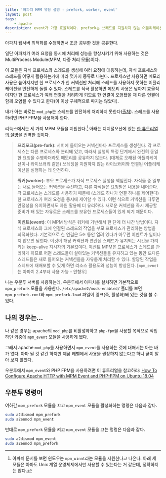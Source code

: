 ```yaml
---
title: '아파치 MPM 유형 설명 - prefork, worker, event'
layout: post
tags: 
    - apache
description: event가 가장 효율적이다. prefork는 쓰레드를 지원하지 않는 어플리케이션을 사용하는 경우 쓰는데 메모리를 많이 먹는다. worker는 중간.
---
```


아파치 웹서버 최적화를 수행하면서 조금 공부한 것을 공유한다.

일단 아파치가 여러 요청을 동시에 처리해 성능을 향상시키기 위해 사용하는 것은 MultiProcess Module(MPM, 다중 처리 모듈)이다. 

이 모듈은 자식 프로세스와 스레드를 생성해 여러 요청에 대응하는데, 자식 프로세스와 스레드를 어떻게 활용하는가에 따라 몇가지 종류로 나뉜다. 프로세스만 사용하면 메모리 사용은 높아지지만 한 프로세스가 한 커넥션만 처리해 스레드를 사용하지 못하는 어플리케이션을 안전하게 돌릴 수 있다. 스레드를 적극 활용하면 메모리 사용은 낮아져 효율적이지만 한 프로세스가 여러 연결을 처리하게 되므로 한 연결이 오염됐을 때 다른 연결이 함께 오염될 수 있다고 한다(이 이상 구체적으로 파지는 않았다).

내가 아는 바로는 `mod_php`는 스레드를 안전하게 처리하지 못한다([출처][mod-php-thread]). 스레드를 사용하려면 PHP FPM을 사용해야 한다.

리눅스에서는 세 가지 MPM 모듈을 지원한다.[^fn] 아래는 디지털오션에 있는 [한 튜토리얼의 설명][digitalocean]을 번역한 것이다. 

[^fn]: 아파치 문서를 보면 윈도우는 `mpm_winnt`라는 모듈을 지원한다고 나온다. 아래 세 모듈은 아마도 Unix 계열 운영체제에서만 사용할 수 있는다는 거 같은데, 정확하지는 않다.

> **프리포크(pre-fork)**: 서버에 들어오는 커넥션마다 프로세스를 생성한다. 각 프로세스는 다른 프로세스와 분리돼 있고, 따라서 실행의 특정 단계에서 완전히 동일한 요청을 수행하더라도 메모리를 공유하지 않는다. (대체로 오래된 어플리케이션이나 라이브러리 같은) 쓰레딩을 지원하지 않는 라이브러이와 연결된 어플리케이션을 실행하는 데 안전하다.
> 
> **워커(worker)**: 부모 프로세스가 자식 프로세스 실행을 책임진다. 자식들 중 일부는 새로 들어오는 커넥션을 수신하고, 다른 자식들은 요청받은 내용을 내어준다. 각 프로세스는 스레드를 사용하기 때문에 (스레드 하나가 연결 하나를 제어한다) 한 프로세스가 여러 요청을 동시에 제어할 수 있다. 이런 식으로 커넥션을 다루면 안정성을 유지하면서도 자원 활용에 더 유리하다. 새로운 커넥션을 즉시 제공할 준비가 돼 있는 자유로운 스레드를 보유한 프로세스들이 있게 되기 때문이다.
> 
> **이벤트(event)**: 이 MPM 방식은 워커에 기반해서 한 단계 더 나간 방법이다. 자식 프로세스와 그에 연결된 스레드의 작업을 부모 프로세스가 관리하는 방법을 최적화했다. 기본적으로 한 연결은 5초 동안 열려 있다가 아무런 이벤트가 일어나지 않으면 닫힌다. 이것이 해당 커넥션과 연관된 스레드가 유지되는 시간을 가리키는 keep-alive 지시자의 기본값이다. 이벤트 MPM은 프로세스가 스레드를 관리하게 하므로 어떤 스레드들이 살아있는 커넥션들을 유지하고 있는 동안 또다른 스레드들은 새로 들어오는 커넥션들을 자유롭게 처리할 수 있다. 할당된 작업을 스레드에 재배포할 수 있게 하면 리소스 활용도와 성능이 향상된다. [`mpm_evnet`는 아파치 2.4부터 사용 가능 - 안형우]

나는 우분투 서버를 사용하는데, 우분투에서 아파치를 설치하면 기본적으로 `mpm_prefork` 모듈을 사용한다. `/etc/apache2/mods-enabled/` 폴더를 보면 `mpm_prefork.conf`와 `mpm_prefork.load` 파일이 링크(즉, 활성화)돼 있는 것을 볼 수 있다.

## 나의 경우는...

나 같은 경우는 apache의 `mod_php`를 비활성화하고 `php-fpm`을 사용할 목적으로 작업하던 와중에 `mpm_event` 모듈을 사용하게 됐다. 

그래서 apache `mod_php`를 사용하면서 `mpm_event`를 사용하는 것에 대해서는 아는 바가 없다. 아마 될 것 같긴 하지만 제품 레벨에서 사용을 권장하지 않는다고 하니 굳이 알아 보지 않았다.

우분투에서 `mpm_event`와 PHP FPM을 사용하려면 이 튜토리얼을 참고하라: [How To Configure Apache HTTP with MPM Event and PHP-FPM on Ubuntu 18.04][digitalocean]


## 우분투 명령어

여하간 `mpm_prefork` 모듈을 끄고 `mpm_event` 모듈을 활성화하는 명령은 다음과 같다.

```bash
sudo a2dismod mpm_prefork
sudo a2enmod mpm_event
```

반대로 `mpm_prefork` 모듈을 켜고 `mpm_event` 모듈을 끄는 명령은 다음과 같다.

```bash
sudo a2dismod mpm_event
sudo a2enmod mpm_prefork
```

[digitalocean]: https://www.digitalocean.com/community/tutorials/how-to-configure-apache-http-with-mpm-event-and-php-fpm-on-ubuntu-18-04
[mod-php-thread]: https://wiki.modernpug.org/questions/25234435/apache-threaded-mpm-+-modphpzts%EB%A5%BC-production-%EB%A0%88%EB%B2%A8%EC%97%90%EC%84%9C-%EC%82%AC%EC%9A%A9%ED%95%98%EC%A7%80-%EB%A7%90%EB%9D%BC%EA%B3%A0-%EA%B6%8C%ED%95%98%EB%8A%94-%EC%9D%B4%EC%9C%A0